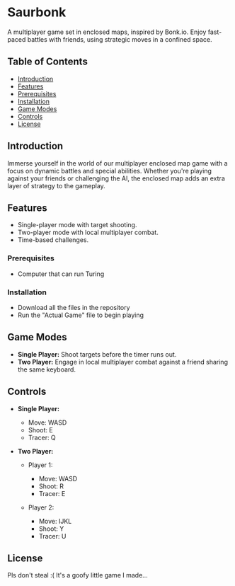 # Saurbonk
A multiplayer game set in enclosed maps, inspired by Bonk.io. Enjoy fast-paced battles with friends, using strategic moves in a confined space.

## Table of Contents
- [Introduction](#introduction)
- [Features](#features)
- [Prerequisites](#prerequisites)
- [Installation](#installation)
- [Game Modes](#game-modes)
- [Controls](#controls)
- [License](#license)

## Introduction
Immerse yourself in the world of our multiplayer enclosed map game with a focus on dynamic battles and special abilities. Whether you're playing against your friends or challenging the AI, the enclosed map adds an extra layer of strategy to the gameplay.

## Features
- Single-player mode with target shooting.
- Two-player mode with local multiplayer combat.
- Time-based challenges.

### Prerequisites
- Computer that can run Turing

### Installation
- Download all the files in the repository
- Run the "Actual Game" file to begin playing

## Game Modes
- **Single Player:** Shoot targets before the timer runs out.
- **Two Player:** Engage in local multiplayer combat against a friend sharing the same keyboard.

## Controls
- **Single Player:** 
  - Move: WASD
  - Shoot: E
  - Tracer: Q
 
- **Two Player:**
  - Player 1:
    - Move: WASD
    - Shoot: R
    - Tracer: E

  - Player 2:
    - Move: IJKL
    - Shoot: Y
    - Tracer: U

## License
Pls don't steal :(
It's a goofy little game I made... 

